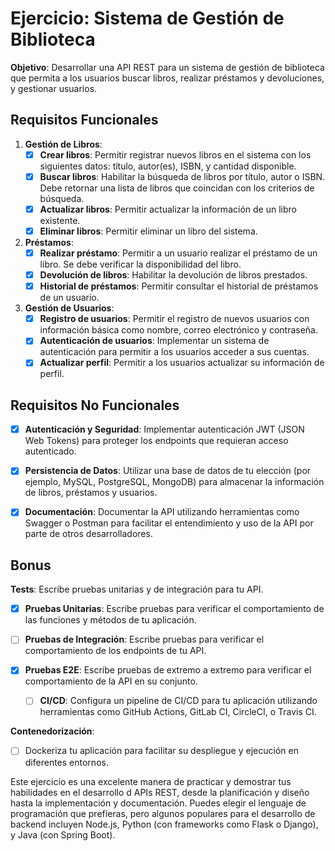 # Ejercicio: Sistema de Gestión de Biblioteca

**Objetivo**: Desarrollar una API REST para un sistema de gestión de biblioteca que permita a los usuarios buscar libros, realizar préstamos y devoluciones, y gestionar usuarios.

## Requisitos Funcionales
1. **Gestión de Libros**:
	- [X] **Crear libros**: Permitir registrar nuevos libros en el sistema con los siguientes datos: título, autor(es), ISBN, y cantidad disponible.
	- [X] **Buscar libros**: Habilitar la búsqueda de libros por título, autor o ISBN. Debe retornar una lista de libros que coincidan con los criterios de búsqueda.
	- [X] **Actualizar libros**: Permitir actualizar la información de un libro existente.
	- [X] **Eliminar libros**: Permitir eliminar un libro del sistema.
2. **Préstamos**:
	- [X] **Realizar préstamo**: Permitir a un usuario realizar el préstamo de un libro. Se debe verificar la disponibilidad del libro.
	- [X] **Devolución de libros**: Habilitar la devolución de libros prestados.
	- [X] **Historial de préstamos**: Permitir consultar el historial de préstamos de un usuario.
3. **Gestión de Usuarios**:
	- [X] **Registro de usuarios**: Permitir el registro de nuevos usuarios con información básica como nombre, correo electrónico y contraseña.
	- [X] **Autenticación de usuarios**: Implementar un sistema de autenticación para permitir a los usuarios acceder a sus cuentas.
	- [X] **Actualizar perfil**: Permitir a los usuarios actualizar su información de perfil.

## Requisitos No Funcionales

- [X] **Autenticación y Seguridad**: Implementar autenticación JWT (JSON Web Tokens) para proteger los endpoints que requieran acceso autenticado.
- [X] **Persistencia de Datos**: Utilizar una base de datos de tu elección (por ejemplo, MySQL, PostgreSQL, MongoDB) para almacenar la información de libros, préstamos y usuarios.
- [X] **Documentación**: Documentar la API utilizando herramientas como Swagger o Postman para facilitar el entendimiento y uso de la API por parte de otros desarrolladores.


## Bonus

**Tests**: Escribe pruebas unitarias y de integración para tu API.
  - [X] **Pruebas Unitarias**: Escribe pruebas para verificar el comportamiento de las funciones y métodos de tu aplicación.
  - [ ] **Pruebas de Integración**: Escribe pruebas para verificar el comportamiento de los endpoints de tu API.
  - [X] **Pruebas E2E**: Escribe pruebas de extremo a extremo para verificar el comportamiento de la API en su conjunto.

	- [ ] **CI/CD**: Configura un pipeline de CI/CD para tu aplicación utilizando herramientas como GitHub Actions, GitLab CI, CircleCI, o Travis CI.


**Contenedorización**: 
  - [ ] Dockeriza tu aplicación para facilitar su despliegue y ejecución en diferentes entornos.

Este ejercicio es una excelente manera de practicar y demostrar tus habilidades en el desarrollo d APIs REST, desde la planificación y diseño hasta la implementación y documentación. Puedes elegir el lenguaje de programación que prefieras, pero algunos populares para el desarrollo de backend incluyen Node.js, Python (con frameworks como Flask o Django), y Java (con Spring Boot).